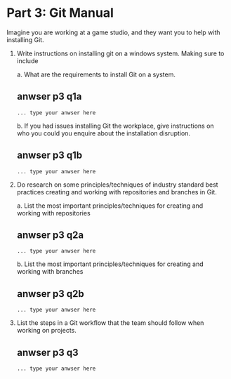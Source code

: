 # Part 3: Git Manual
Imagine you are working at a game studio, and they want you to help with installing Git. 

1. Write instructions on installing git on a windows system. Making sure to include

    a. What are the requirements to install Git on a system.
    ## anwser p3 q1a

    ```
    ... type your anwser here
    ```

    b. If you had issues installing Git the workplace, give instructions on who you could you enquire about the installation disruption.
    ## anwser p3 q1b

    ```
    ... type your anwser here
    ```

2. Do research on some principles/techniques of industry standard best practices creating and working with repositories and branches in Git.

    a. List the most important principles/techniques for creating and working with repositories
    ## anwser p3 q2a

    ```
    ... type your anwser here
    ```

    b. List the most important principles/techniques for creating and working with branches
    
    ## anwser p3 q2b
    ```
    ... type your anwser here
    ```

3. List the steps in a Git workflow that the team should follow when working on projects.
    ## anwser p3 q3

    ```
    ... type your anwser here
    ```
